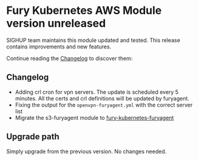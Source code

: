# Fury Kubernetes AWS Module version unreleased

SIGHUP team maintains this module updated and tested. This release contains improvements and new features.

Continue reading the [Changelog](#changelog) to discover them:

## Changelog

- Adding crl cron for vpn servers. The update is scheduled every 5 minutes. All the certs and crl definitions will be updated by furyagent.
- Fixing the output for the `openvpn-furyagent.yml` with the correct server list
- Migrate the s3-furyagent module to [fury-kubernetes-furyagent](https://github.com/sighupio/fury-kubernetes-furyagent)


## Upgrade path

Simply upgrade from the previous version. No changes needed.

